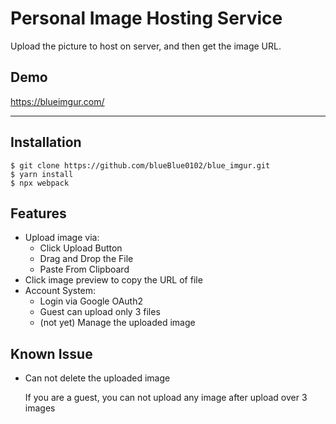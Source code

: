 # Personal Image Hosting Service

Upload the picture to host on server, and then get the image URL.

## Demo
https://blueimgur.com/

---

## Installation

```
$ git clone https://github.com/blueBlue0102/blue_imgur.git
$ yarn install
$ npx webpack
```

## Features

- Upload image via:
  - Click Upload Button
  - Drag and Drop the File
  - Paste From Clipboard
- Click image preview to copy the URL of file
- Account System:
  - Login via Google OAuth2
  - Guest can upload only 3 files
  - (not yet) Manage the uploaded image

## Known Issue

- Can not delete the uploaded image

  If you are a guest, you can not upload any image after upload over 3 images